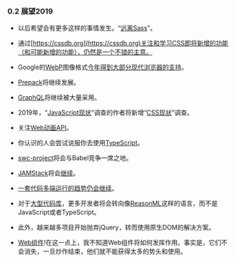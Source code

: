### 0.2 展望2019

- 以后希望会有更多这样的事情发生。“[远离Sass](https://cathydutton.co.uk/posts/why-i-stopped-using-sass/)”。

- 通过[https://cssdb.org](https://cssdb.org)关注和学习CSS即将新增的功能（和可能新增的功能），仍然是一个不错的主意。

- Google的[WebP](https://developers.google.com/speed/webp/)图像格式[今年得到大部分现代浏览器的支持](https://caniuse.com/#feat=webp)。

- [Prepack](https://prepack.io/)将继续发展。

- [GraphQL](https://graphql.org/)将继续被大量采用。

- 2019年，“[JavaScript现状](https://stateofjs.com/)”调查的作者将新增“[CSS现状](https://stateofcss.com/)”调查。

- 关注[Web动画API](https://caniuse.com/#feat=web-animation)。

- 你认识的人会尝试说服你去使用[TypeScript](https://www.typescriptlang.org/)。

- [swc-project](https://github.com/swc-project/swc)将会与Babel竞争一席之地。

- [JAMStack](https://jamstack.org/)将会[继续](https://jamstackconf.com/nyc/)。

- [一套代码多端运行的趋势仍会继续](https://quasar-framework.org/)。

- 对于[大型代码库](https://github.com/twbs/bootstrap/pull/23586)，更多开发者将会转向像[ReasonML](https://www.imaginarycloud.com/blog/reasonml-react-as-first-intended/)这样的语言，而不是JavaScript或者TypeScript。

- 此外，越来越多项目开始抛弃jQuery，转而使用原生DOM的解决方案。

- [Web组件](https://developer.mozilla.org/en-US/docs/Web/Web_Components)!在这一点上，我不知道Web组件将如何发挥作用。事实是，它们不会消失，一旦炒作结束，他们就不能获得太多的势头和使用。

